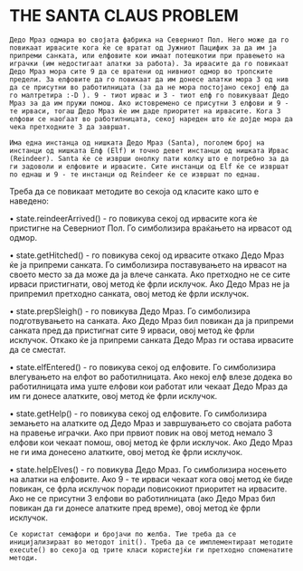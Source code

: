 # THE SANTA CLAUS PROBLEM

    Дедо Мраз одмара во својата фабрика на Северниот Пол. Него може да го повикаат ирвасите кога ќе се вратат од Јужниот Пацифик за да им ја припреми санката, или елфовите кои имаат потешкотии при правењето на играчки (им недостигаат алатки за работа). За ирвасите да го повикаат Дедо Мраз мора сите 9 да се вратени од нивниот одмор во тропските предели. За елфовите да го повикаат да им донесе алатки мора 3 од нив да се присутни во работилницата (за да не мора постојано секој елф да го малтретира :-D ). 9 - тиот ирвас и 3 - тиот елф го повикуваат Дедо Мраз за да им пружи помош. Ако истовремено се присутни 3 елфови и 9 - те ирваси, тогаш Дедо Мраз ќе им даде приоритет на ирвасите. Кога 3 елфови се наоѓаат во работилницата, секој нареден што ќе дојде мора да чека претходните 3 да завршат.

    Има една инстанца од нишката Дедо Мраз (Santa), поголем број на инстанци од нишката Елф (Elf) и точно девет инстанци од нишката Ирвас (Reindeer). Santa ќе се изврши онолку пати колку што е потребно за да ги задоволи и елфовите и ирвасите. Сите инстанци од Elf ќе се извршат по еднаш и 9 - те инстанци од Reindeer ќе се извршат по еднаш.

Треба да се повикаат методите во секоја од класите како што е наведено:

•	state.reindeerArrived() - го повикува секој од ирвасите кога ќе пристигне на Северниот Пол. Го симболизира враќањето на ирвасот од одмор.

•	state.getHitched() - го повикува секој од ирвасите откако Дедо Мраз ќе ја припреми санката. Го симболизира поставувањето на ирвасот на своето место за да може да ја влече санката. Ако претходно не се сите ирваси пристигнати, овој метод ќе фрли исклучок. Ако Дедо Мраз не ја припремил претходно санката, овој метод ќе фрли исклучок.

•	state.prepSleigh() - го повикува Дедо Мраз. Го симболизира подготвувањето на санката. Ако Дедо Мраз бил повикан да ја припреми санката пред да пристигнат сите 9 ирваси, овој метод ќе фрли исклучок. Откако ќе ја припреми санката Дедо Мраз ги остава ирвасите да се сместат.

•	state.elfEntered() - го повикува секој од елфовите. Го симболизира влегувањето на елфот во работилницата. Ако некој елф влезе додека во работилницата има уште елфови кои работат или чекаат Дедо Мраз да им ги донесе алатките, овој метод ќе фрли исклучок.

•	state.getHelp() - го повикува секој од елфовите. Го симболизира земањето на алатките од Дедо Мраз и завршувањето со својата работа на правење играчки. Ако при првиот повик на овој метод немало 3 елфови кои чекаат помош, овој метод ќе фрли исклучок. Ако Дедо Мраз не ги има донесено алатките, овој метод ќе фрли исклучок.

•	state.helpElves() - го повикува Дедо Мраз. Го симболизира носењето на алатки на елфовите. Ако 9 - те ирваси чекаат кога овој метод ќе биде повикан, се фрла исклучок поради повисокиот приоритет на ирвасите. Ако не се присутни 3 елфови во работилницата (ако Дедо Мраз бил повикан да ги донесе алатките пред време), овој метод ќе фрли исклучок.

    Се користат семафори и бројачи по желба. Тие треба да се иницијализираат во методот init(). Треба да се имплементираат методите execute() во секоја од трите класи користејќи ги претходно споменатите методи.

